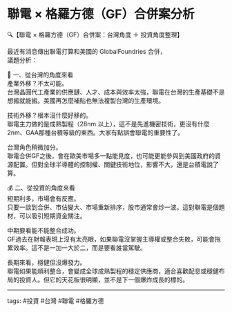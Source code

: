 # 聯電 × 格羅方德（GF）合併案分析

🔍【聯電 × 格羅方德（GF）合併案：台灣角度 ＋ 投資角度整理】

最近有消息傳出聯電打算和美國的 GlobalFoundries 合併，  
議題分析：

👀 一、從台灣的角度來看  
產業外移？不太可能。  
台灣晶圓代工產業的供應鏈、人才、成本與效率太強，聯電在台灣的生產基礎不是想搬就能搬。美國再怎麼補貼也無法複製台灣的生產環境。

技術外移？根本沒什麼好移的。  
聯電主力做的是成熟製程（28nm 以上），這不是先進機密技術，更沒有什麼2nm、GAA那種台積等級的東西。大家有點誤會聯電的重要性了。

台灣角色稍微加分。  
聯電合併GF之後，會在歐美市場多一點能見度，也可能更能參與到美國政府的資源配置。但對全球半導體的控制權、關鍵技術地位，影響不大，還是台積電說了算。

💰 二、從投資的角度來看  
短期利多，市場會有反應。  
只要一談到合併、市佔變大、市場重新排序，股市通常會炒一波。這對聯電是個題材，可以吸引短期資金關注。

中期要看能不能整合成功。  
GF過去在財報表現上沒有太亮眼，如果聯電沒掌握主導權或整合失敗，可能會拖累效率。這不是一加一大於二，而是要看誰當駕駛。

長期來看，穩健但沒爆發力。  
聯電如果能順利整合，會變成全球成熟製程的穩定供應商，適合喜歡配息或穩健布局的投資人。但它的天花板很明顯，並不是下一個爆炸成長的標的。

---

tags: #投資 #台灣 #聯電 #格羅方德